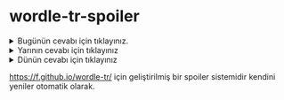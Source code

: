# wordle-tr-spoiler

<details>
  <summary>Bugünün cevabı için tıklayınız.</summary>
  <br>
    <b> çöpçü </b>
</details>

<details>
  <summary>Yarının cevabı için tıklayınız</summary>
  <br>
   <b> oosit </b>
</details>

<details>
  <summary>Dünün cevabı için tıklayınız </summary>
  <br>
  <b> aktör </b>
</details>

https://f.github.io/wordle-tr/ için geliştirilmiş bir spoiler sistemidir kendini yeniler otomatik olarak.

